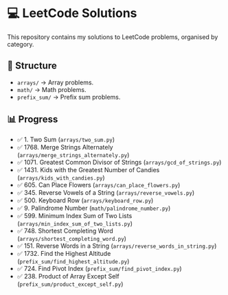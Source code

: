 # 💻 LeetCode Solutions

This repository contains my solutions to LeetCode problems, organised by category.

## 📂 Structure

- `arrays/` → Array problems.
- `math/` → Math problems.
- `prefix_sum/` → Prefix sum problems.

## 📊 Progress

- ✅ 1. Two Sum (`arrays/two_sum.py`)
- ✅ 1768. Merge Strings Alternately (`arrays/merge_strings_alternately.py`)
- ✅ 1071. Greatest Common Divisor of Strings (`arrays/gcd_of_strings.py`)
- ✅ 1431. Kids with the Greatest Number of Candies (`arrays/kids_with_candies.py`)
- ✅ 605. Can Place Flowers (`arrays/can_place_flowers.py`)
- ✅ 345. Reverse Vowels of a String (`arrays/reverse_vowels.py`)
- ✅ 500. Keyboard Row (`arrays/keyboard_row.py`)
- ✅ 9. Palindrome Number (`math/palindrome_number.py`)
- ✅ 599. Minimum Index Sum of Two Lists (`arrays/min_index_sum_of_two_lists.py`)
- ✅ 748. Shortest Completing Word (`arrays/shortest_completing_word.py`)
- ✅ 151. Reverse Words in a String (`arrays/reverse_words_in_string.py`)
- ✅ 1732. Find the Highest Altitude (`prefix_sum/find_highest_altitude.py`)
- ✅ 724. Find Pivot Index (`prefix_sum/find_pivot_index.py`)
- ✅ 238. Product of Array Except Self (`prefix_sum/product_except_self.py`)